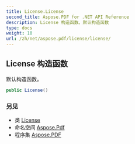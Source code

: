 ```yaml
---
title: License.License
second_title: Aspose.PDF for .NET API Reference
description: License 构造函数。默认构造函数
type: docs
weight: 10
url: /zh/net/aspose.pdf/license/license/
---
```

## License 构造函数

默认构造函数。

```csharp
public License()
```

### 另见

* 类 [License](../)
* 命名空间 [Aspose.Pdf](../../../aspose.pdf/)
* 程序集 [Aspose.PDF](../../../)